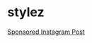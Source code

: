# stylez
[Sponsored Instagram Post](https://www.instagram.com/p/CysmVSMSKnI/?utm_source=ig_web_copy_link&igshid=MzRlODBiNWFlZA==)
